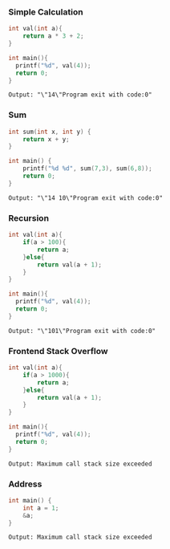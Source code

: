 ### Simple Calculation

```C
int val(int a){
    return a * 3 + 2;
}

int main(){
  printf("%d", val(4));
  return 0;
}

```

```
Output: "\"14\"Program exit with code:0"
```



### Sum

```C
int sum(int x, int y) {
    return x + y;
}

int main() { 
    printf("%d %d", sum(7,3), sum(6,8)); 
    return 0;
}

```

```
Output: "\"14 10\"Program exit with code:0"
```



### Recursion

```C
int val(int a){
    if(a > 100){
        return a;
    }else{
        return val(a + 1);
    }
}

int main(){
  printf("%d", val(4));
  return 0;
}
```

```
Output: "\"101\"Program exit with code:0"
```



### Frontend Stack Overflow

```C
int val(int a){
    if(a > 1000){
        return a;
    }else{
        return val(a + 1);
    }
}

int main(){
  printf("%d", val(4));
  return 0;
}
```

```
Output: Maximum call stack size exceeded
```



### Address

```C
int main() { 
    int a = 1;
    &a;
}
```

```
Output: Maximum call stack size exceeded
```

